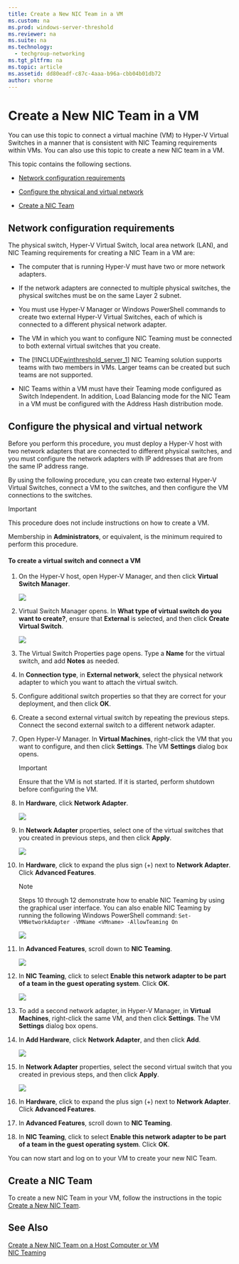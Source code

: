 ```yaml
---
title: Create a New NIC Team in a VM
ms.custom: na
ms.prod: windows-server-threshold
ms.reviewer: na
ms.suite: na
ms.technology: 
  - techgroup-networking
ms.tgt_pltfrm: na
ms.topic: article
ms.assetid: dd80eadf-c87c-4aaa-b96a-cbb04b01db72
author: vhorne
---
```

# Create a New NIC Team in a VM
You can use this topic to connect a virtual machine \(VM\) to Hyper\-V Virtual Switches in a manner that is consistent with NIC Teaming requirements within VMs. You can also use this topic to create a new NIC team in a VM.  
  
This topic contains the following sections.  
  
-   [Network configuration requirements](#bkmk_network)  
  
-   [Configure the physical and virtual network](#bkmk_configure)  
  
-   [Create a NIC Team](#bkmk_new)  
  
## <a name="bkmk_network"></a>Network configuration requirements  
The physical switch, Hyper\-V Virtual Switch, local area network \(LAN\), and NIC Teaming requirements for creating a NIC Team in a VM are:  
  
-   The computer that is running Hyper\-V must have two or more network adapters.  
  
-   If the network adapters are connected to multiple physical switches, the physical switches must be on the same Layer 2 subnet.  
  
-   You must use Hyper\-V Manager or Windows PowerShell commands to create two external Hyper\-V Virtual Switches, each of which is connected to a different physical network adapter.  
  
-   The VM in which you want to configure NIC Teaming must be connected to both external virtual switches that you create.  
  
-   The [!INCLUDE[winthreshold_server_1](includes/winthreshold_server_1_md.md)] NIC Teaming solution supports teams with two members in VMs. Larger teams can be created but such teams are not supported.  
  
-   NIC Teams within a VM must have their Teaming mode configured as Switch Independent. In addition, Load Balancing mode for the NIC Team in a VM must be configured with the Address Hash distribution mode.  
  
## <a name="bkmk_configure"></a>Configure the physical and virtual network  
Before you perform this procedure, you must deploy a Hyper\-V host with two network adapters that are connected to different physical switches, and you must configure the network adapters with IP addresses that are from the same IP address range.  
  
By using the following procedure, you can create two external Hyper\-V Virtual Switches, connect a VM to the switches, and then configure the VM connections to the switches.  
  
> [!IMPORTANT]  
> This procedure does not include instructions on how to create a VM.  
  
Membership in **Administrators**, or equivalent, is the minimum required to perform this procedure.  
  
#### To create a virtual switch and connect a VM  
  
1.  On the Hyper\-V host, open Hyper\-V Manager, and then click **Virtual Switch Manager**.  
  
    ![](media/nict_hv.jpg)  
  
2.  Virtual Switch Manager opens. In **What type of virtual switch do you want to create?**, ensure that **External** is selected, and then click **Create Virtual Switch**.  
  
    ![](media/nict_hv_02.jpg)  
  
3.  The Virtual Switch Properties page opens. Type a **Name** for the virtual switch, and add **Notes** as needed.  
  
4.  In **Connection type**, in **External network**, select the physical network adapter to which you want to attach the virtual switch.  
  
5.  Configure additional switch properties so that they are correct for your deployment, and then click **OK**.  
  
6.  Create a second external virtual switch by repeating the previous steps. Connect the second external switch to a different network adapter.  
  
7.  Open Hyper\-V Manager. In **Virtual Machines**, right\-click the VM that you want to configure, and then click **Settings**. The VM **Settings** dialog box opens.  
  
    > [!IMPORTANT]  
    > Ensure that the VM is not started. If it is started, perform shutdown before configuring the VM.  
  
8.  In **Hardware**, click **Network Adapter**.  
  
    ![](media/nict_hvs_01.jpg)  
  
9. In **Network Adapter** properties, select one of the virtual switches that you created in previous steps, and then click **Apply**.  
  
    ![](media/nict_hvs_02.jpg)  
  
10. In **Hardware**, click to expand the plus sign \(\+\) next to **Network Adapter**. Click **Advanced Features**.  
  
    > [!NOTE]  
    > Steps 10 through 12 demonstrate how to enable NIC Teaming by using the graphical user interface. You can also enable NIC Teaming by running the following Windows PowerShell command: `Set-VMNetworkAdapter -VMName <VMname> -AllowTeaming On`  
  
    ![](media/nict_hvs_03.jpg)  
  
11. In **Advanced Features**, scroll down to **NIC Teaming**.  
  
    ![](media/nict_hvs_04.jpg)  
  
12. In **NIC Teaming**, click to select **Enable this network adapter to be part of a team in the guest operating system**. Click **OK**.  
  
    ![](media/nict_hvs_05.jpg)  
  
13. To add a second network adapter, in Hyper\-V Manager, in **Virtual Machines**, right\-click the same VM, and then click **Settings**. The VM **Settings** dialog box opens.  
  
14. In **Add Hardware**, click **Network Adapter**, and then click **Add**.  
  
    ![](media/nict_hvs_06.jpg)  
  
15. In **Network Adapter** properties, select the second virtual switch that you created in previous steps, and then click **Apply**.  
  
    ![](media/nict_hvs_07.jpg)  
  
16. In **Hardware**, click to expand the plus sign \(\+\) next to **Network Adapter**. Click **Advanced Features**.  
  
17. In **Advanced Features**, scroll down to **NIC Teaming**.  
  
18. In **NIC Teaming**, click to select **Enable this network adapter to be part of a team in the guest operating system**. Click **OK**.  
  
You can now start and log on to your VM to create your new NIC Team.  
  
## <a name="bkmk_new"></a>Create a  NIC Team  
To create a new NIC Team in your VM, follow the instructions in the topic [Create a New NIC Team](Create-a-New-NIC-Team.md).  
  
## See Also  
[Create a New NIC Team on a Host Computer or VM](Create-a-New-NIC-Team-on-a-Host-Computer-or-VM.md)  
[NIC Teaming](NIC-Teaming.md)  
  


